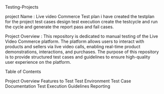 Testing-Projects

project Name : Live video Commerce
Test plan i have created the testplan for the project 
test cases design 
test execution
create the testcycle and run the cycle and generate the report pass and fail cases.

Project Overview :
This repository is dedicated to manual testing of the Live Video Commerce platform. The platform allows users to interact with products and sellers via live video calls, enabling real-time product demonstrations, interactions, and purchases. The purpose of this repository is to provide structured test cases and guidelines to ensure high-quality user experience on the platform.


Table of Contents

Project Overview
Features to Test
Test Environment
Test Case Documentation
Test Execution Guidelines
Reporting 


